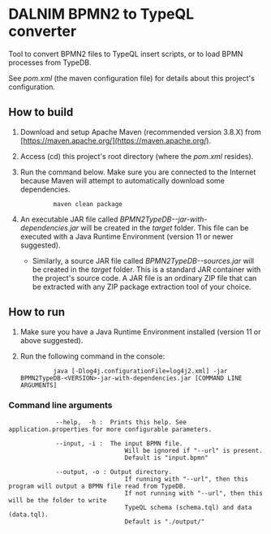 # DALNIM BPMN2 to TypeQL converter

Tool to convert BPMN2 files to TypeQL insert scripts, or to load BPMN processes from TypeDB.

See *pom.xml* (the maven configuration file) for details about this project's configuration.

## How to build

1. Download and setup Apache Maven (recommended version 3.8.X) from [https://maven.apache.org/](https://maven.apache.org/).

2. Access (cd) this project's root directory (where the *pom.xml* resides).

3. Run the command below. Make sure you are connected to the Internet because Maven will attempt to automatically download some dependencies.

				maven clean package

4. An executable JAR file called *BPMN2TypeDB-<VERSION>-jar-with-dependencies.jar* will be created in the *target* folder. This file can be executed with a Java Runtime Environment (version 11 or newer suggested).
	* Similarly, a source JAR file called *BPMN2TypeDB-<VERSION>-sources.jar* will be created in the *target* folder. This is a standard JAR container with the project's source code. A JAR file is an ordinary ZIP file that can be extracted with any ZIP package extraction tool of your choice.


## How to run

1. Make sure you have a Java Runtime Environment installed (version 11 or above suggested).

2. Run the following command in the console:

				java [-Dlog4j.configurationFile=log4j2.xml] -jar BPMN2TypeDB-<VERSION>-jar-with-dependencies.jar [COMMAND LINE ARGUMENTS]

### Command line arguments
				
				 --help,  -h :	Prints this help. See application.properties for more configurable parameters.
				 
				 --input, -i :	The input BPMN file. 
				 					Will be ignored if "--url" is present.
				 					Default is "input.bpmn"
				 
				 --output, -o :	Output directory. 
				 					If running with "--url", then this program will output a BPMN file read from TypeDB.
				 					If not running with "--url", then this will be the folder to write 
				 					TypeQL schema (schema.tql) and data (data.tql).
				 					Default is "./output/"
